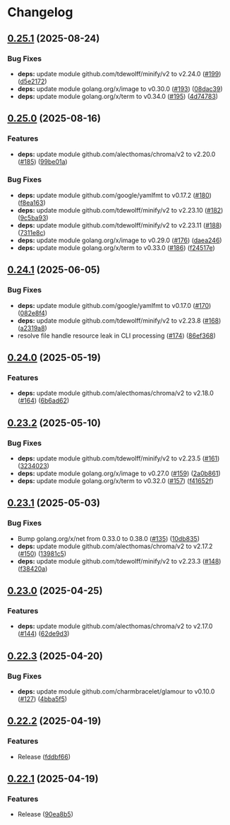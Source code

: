 # Changelog

## [0.25.1](https://github.com/koki-develop/gat/compare/v0.25.0...v0.25.1) (2025-08-24)


### Bug Fixes

* **deps:** update module github.com/tdewolff/minify/v2 to v2.24.0 ([#199](https://github.com/koki-develop/gat/issues/199)) ([d5e2172](https://github.com/koki-develop/gat/commit/d5e2172d7d115af595f9b54a9bb2ab4e6e45fbc6))
* **deps:** update module golang.org/x/image to v0.30.0 ([#193](https://github.com/koki-develop/gat/issues/193)) ([08dac39](https://github.com/koki-develop/gat/commit/08dac39ddd679f01cb6604e2f622b970b800598e))
* **deps:** update module golang.org/x/term to v0.34.0 ([#195](https://github.com/koki-develop/gat/issues/195)) ([4d74783](https://github.com/koki-develop/gat/commit/4d74783dec7a622d67b2534a8e1b77ffd6ea7853))

## [0.25.0](https://github.com/koki-develop/gat/compare/v0.24.1...v0.25.0) (2025-08-16)


### Features

* **deps:** update module github.com/alecthomas/chroma/v2 to v2.20.0 ([#185](https://github.com/koki-develop/gat/issues/185)) ([99be01a](https://github.com/koki-develop/gat/commit/99be01a23af638cbc38328ee29bba56c8431d888))


### Bug Fixes

* **deps:** update module github.com/google/yamlfmt to v0.17.2 ([#180](https://github.com/koki-develop/gat/issues/180)) ([f8ea163](https://github.com/koki-develop/gat/commit/f8ea163413ce4287edba3d5add8363095b59c4d0))
* **deps:** update module github.com/tdewolff/minify/v2 to v2.23.10 ([#182](https://github.com/koki-develop/gat/issues/182)) ([9c5ba93](https://github.com/koki-develop/gat/commit/9c5ba93a18da2edd980c9095cdd5f9ff646de0d1))
* **deps:** update module github.com/tdewolff/minify/v2 to v2.23.11 ([#188](https://github.com/koki-develop/gat/issues/188)) ([7311e8c](https://github.com/koki-develop/gat/commit/7311e8ca7f80c3444d7efd1398a087abbe2aef80))
* **deps:** update module golang.org/x/image to v0.29.0 ([#176](https://github.com/koki-develop/gat/issues/176)) ([daea246](https://github.com/koki-develop/gat/commit/daea24621f766157334304798e7f8528614b3ca5))
* **deps:** update module golang.org/x/term to v0.33.0 ([#186](https://github.com/koki-develop/gat/issues/186)) ([f24517e](https://github.com/koki-develop/gat/commit/f24517e340c072fdc0116c7f0424aa8b4492d64d))

## [0.24.1](https://github.com/koki-develop/gat/compare/v0.24.0...v0.24.1) (2025-06-05)


### Bug Fixes

* **deps:** update module github.com/google/yamlfmt to v0.17.0 ([#170](https://github.com/koki-develop/gat/issues/170)) ([082e8f4](https://github.com/koki-develop/gat/commit/082e8f484d8d87177b06f00ecaa0c44e93e5a328))
* **deps:** update module github.com/tdewolff/minify/v2 to v2.23.8 ([#168](https://github.com/koki-develop/gat/issues/168)) ([a2319a8](https://github.com/koki-develop/gat/commit/a2319a85d6757f3a02e8218d073bac0f48dcccd9))
* resolve file handle resource leak in CLI processing ([#174](https://github.com/koki-develop/gat/issues/174)) ([86ef368](https://github.com/koki-develop/gat/commit/86ef36806fa6c48b2e0629be9c9f5a38c122b67f))

## [0.24.0](https://github.com/koki-develop/gat/compare/v0.23.2...v0.24.0) (2025-05-19)


### Features

* **deps:** update module github.com/alecthomas/chroma/v2 to v2.18.0 ([#164](https://github.com/koki-develop/gat/issues/164)) ([6b6ad62](https://github.com/koki-develop/gat/commit/6b6ad627f980af9e74e8a3954a39b9043297fb1e))

## [0.23.2](https://github.com/koki-develop/gat/compare/v0.23.1...v0.23.2) (2025-05-10)


### Bug Fixes

* **deps:** update module github.com/tdewolff/minify/v2 to v2.23.5 ([#161](https://github.com/koki-develop/gat/issues/161)) ([3234023](https://github.com/koki-develop/gat/commit/3234023adb9a77ca734ff3196645a256a99310bb))
* **deps:** update module golang.org/x/image to v0.27.0 ([#159](https://github.com/koki-develop/gat/issues/159)) ([2a0b861](https://github.com/koki-develop/gat/commit/2a0b861cb9efcb28cbab78570429238da4c55cfa))
* **deps:** update module golang.org/x/term to v0.32.0 ([#157](https://github.com/koki-develop/gat/issues/157)) ([f41652f](https://github.com/koki-develop/gat/commit/f41652f7ae40d6e470d58a850fde7e4bd95dba8a))

## [0.23.1](https://github.com/koki-develop/gat/compare/v0.23.0...v0.23.1) (2025-05-03)


### Bug Fixes

* Bump golang.org/x/net from 0.33.0 to 0.38.0 ([#135](https://github.com/koki-develop/gat/issues/135)) ([10db835](https://github.com/koki-develop/gat/commit/10db8353fbc2a6f4d4881c2c9955b25a2f80e936))
* **deps:** update module github.com/alecthomas/chroma/v2 to v2.17.2 ([#150](https://github.com/koki-develop/gat/issues/150)) ([13981c5](https://github.com/koki-develop/gat/commit/13981c573995f35a03cae0acb5a2f1032f50c2ec))
* **deps:** update module github.com/tdewolff/minify/v2 to v2.23.3 ([#148](https://github.com/koki-develop/gat/issues/148)) ([f38420a](https://github.com/koki-develop/gat/commit/f38420a522e8870c43400003d56bd8a75ddd776f))

## [0.23.0](https://github.com/koki-develop/gat/compare/v0.22.3...v0.23.0) (2025-04-25)


### Features

* **deps:** update module github.com/alecthomas/chroma/v2 to v2.17.0 ([#144](https://github.com/koki-develop/gat/issues/144)) ([62de9d3](https://github.com/koki-develop/gat/commit/62de9d30f1491257e000821da57b11dda36847ac))

## [0.22.3](https://github.com/koki-develop/gat/compare/v0.22.2...v0.22.3) (2025-04-20)


### Bug Fixes

* **deps:** update module github.com/charmbracelet/glamour to v0.10.0 ([#127](https://github.com/koki-develop/gat/issues/127)) ([4bba5f5](https://github.com/koki-develop/gat/commit/4bba5f5da244aad66ed99dc8c18d4d73434ad631))

## [0.22.2](https://github.com/koki-develop/gat/compare/v0.22.1...v0.22.2) (2025-04-19)


### Features

* Release ([fddbf66](https://github.com/koki-develop/gat/commit/fddbf66e487b98020babf3f540003cdaf21c3519))

## [0.22.1](https://github.com/koki-develop/gat/compare/v0.22.0...v0.22.1) (2025-04-19)


### Features

* Release ([90ea8b5](https://github.com/koki-develop/gat/commit/90ea8b5759c9b15d07e0fc808ca8280e91a3313e))
